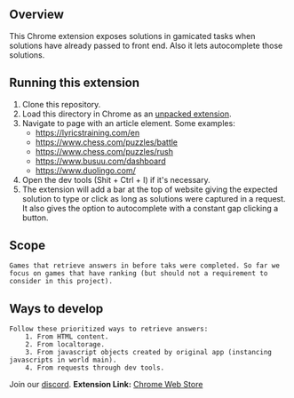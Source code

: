 ## Overview

This Chrome extension exposes solutions in gamicated tasks when solutions have already passed to front end. Also it lets autocomplete those solutions.

## Running this extension

1. Clone this repository.
2. Load this directory in Chrome as an [unpacked extension](https://developer.chrome.com/docs/extensions/mv3/getstarted/development-basics/#load-unpacked).
3. Navigate to  page with an article element. Some examples:
    - https://lyricstraining.com/en
    - https://www.chess.com/puzzles/battle
    - https://www.chess.com/puzzles/rush
    - https://www.busuu.com/dashboard
    - https://www.duolingo.com/
4. Open the dev tools (Shit + Ctrl + I) if it's necessary.
5. The extension will add a bar at the top of website giving the expected solution to type or click as long as solutions were captured in a request. It also gives the option to autocomplete with a constant gap clicking a button.

## Scope
    Games that retrieve answers in before taks were completed. So far we focus on games that have ranking (but should not a requirement to consider in this project).

## Ways to develop
    Follow these prioritized ways to retrieve answers:
        1. From HTML content.
        2. From localtorage.
        3. From javascript objects created by original app (instancing javascripts in world main).
        4. From requests through dev tools.

Join our [discord](https://discord.gg/qT7vTaWS6m).
**Extension Link:** [Chrome Web Store](https://chromewebstore.google.com/detail/naoahljihfijdpilahahofpbbldlicgn)
